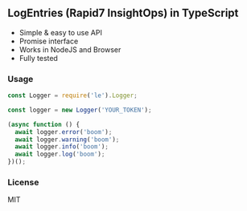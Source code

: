## LogEntries (Rapid7 InsightOps) in TypeScript

- Simple & easy to use API 
- Promise interface
- Works in NodeJS and Browser
- Fully tested


### Usage


```js
const Logger = require('le').Logger;

const logger = new Logger('YOUR_TOKEN');

(async function () {
  await logger.error('boom');
  await logger.warning('boom');
  await logger.info('boom');
  await logger.log('boom');
})();

```

### License

MIT
